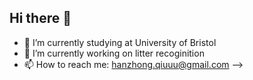 ## Hi there 👋

- 🌱 I’m currently studying at University of Bristol
- 🔭 I’m currently working on litter recoginition
- 📫 How to reach me: hanzhong.qiuuu@gmail.com
-->
